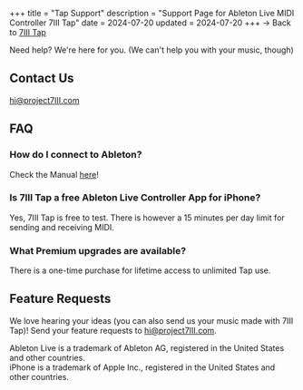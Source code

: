 +++
title = "Tap Support"
description = "Support Page for Ableton Live MIDI Controller 7III Tap"
date = 2024-07-20
updated = 2024-07-20
+++
→ Back to [7III Tap](/tap)  

Need help? We're here for you. (We can't help you with your music, though)

## Contact Us
[hi@project7III.com](mailto:hi@project7III.com)

## FAQ

### How do I connect to Ableton?
Check the Manual [here](/tap/manual#set-up)!

### Is 7III Tap a free Ableton Live Controller App for iPhone?
Yes, 7III Tap is free to test. There is however a 15 minutes per day limit for sending and receiving MIDI.

### What Premium upgrades are available? 
There is a one-time purchase for lifetime access to unlimited Tap use.

## Feature Requests
We love hearing your ideas (you can also send us your music made with 7III Tap)! Send your feature requests to [hi@project7III.com](mailto:hi@project7III.com).


<div class="footnote-definition"><p>Ableton Live is a trademark of Ableton AG, registered in the United States and other countries.
<br>iPhone is a trademark of Apple Inc., registered in the United States and other countries.</p></div>